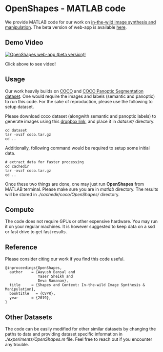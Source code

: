 # OpenShapes - MATLAB code

We provide MATLAB code for our work on [in-the-wild image synthesis and manipulation](http://www.cs.cmu.edu/~aayushb/OpenShapes/). The beta version of web-app is available [here](http://openshapes.perception.cs.cmu.edu:5000).

## Demo Video

[![OpenShapes web-app (beta version)!](https://img.youtube.com/vi/Yi8Z5AeBRxI/0.jpg)](https://youtu.be/Yi8Z5AeBRxI)

Click above to see video!

## Usage

Our work heavily builds on [COCO](http://cocodataset.org/#home) and [COCO Panoptic Segmentation dataset](https://github.com/cocodataset/panopticapi). One  would require the images and labels (semantic and panoptic) to run this code. For the sake of reproduction, please use the following to setup dataset.

Please download coco dataset (alongwith semantic and panoptic labels) to generate images using this [dropbox link](https://www.dropbox.com/s/qogqcgkw0yx1akz/coco.tar.gz?dl=0), and place it in *dataset/* directory.

```make
cd dataset
tar -xvzf coco.tar.gz
cd ..
```

Additionally, following command would be required to setup some initial data.

```make
# extract data for faster processing
cd cachedir
tar -xvzf coco.tar.gz
cd ..
```

Once these two things are done, one may just run **OpenShapes** from MATLAB terminal. Please make sure you are in *matlab* directory. The results will be stored in *./cachedir/coco/OpenShapes/* directory.

## Compute

The code does not require GPUs or other expensive hardware. You may run it on your regular machines. It is however suggested to keep data on a ssd or fast drive to get fast results.


## Reference

Please consider citing our work if you find this code useful. 

```make
@inproceedings{OpenShapes,
  author    = {Aayush Bansal and
               Yaser Sheikh and
               Deva Ramanan},
  title     = {Shapes and Context: In-the-wild Image Synthesis & Manipulation},
  booktitle   = {CVPR},
  year      = {2019},
}
```

## Other Datasets

The code can be easily modified for other similar datasets by changing the paths to data and providing dataset specific information in *./experiments/OpenShapes.m* file. Feel free to reach out if you encounter any trouble.



